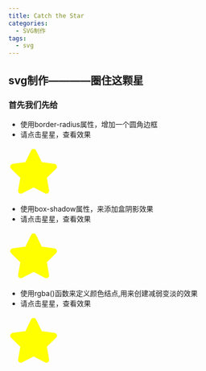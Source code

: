 ```yaml
---
title: Catch the Star
categories:
  - SVG制作
tags:
  - svg
---
```


## svg制作————圈住这颗星
### 首先我们先给 
- 使用border-radius属性，增加一个圆角边框
- 请点击星星，查看效果
<head>
  <meta charset="UTF-8">
  <style>
    .star1 {
        width: 100px;
        height: 100px;
        color: yellow;    }
    .star1:hover {
    border:2px solid ;
    padding:10px 40px; 
    background: red;
    width:100px;
    border-radius:25px;
    }
  </style>
</head>

<body>
<svg class="star1" viewBox="0 0 576 512">
 <path fill="currentColor" d="M259.3 17.8L194 150.2 47.9 171.5c-26.2 3.8-36.7 36.1-17.7 54.6l105.7 103-25 145.5c-4.5 26.3 23.2 46 46.4 33.7L288 439.6l130.7 68.7c23.2 12.2 50.9-7.4 46.4-33.7l-25-145.5 105.7-103c19-18.5 8.5-50.8-17.7-54.6L382 150.2 316.7 17.8c-11.7-23.6-45.6-23.9-57.4 0z"></path></svg>
</body>

- 使用box-shadow属性，来添加盒阴影效果
- 请点击星星，查看效果
<head>
  <meta charset="UTF-8">
  <style>
    .star2 {
        width: 100px;
        height: 100px;
        color: yellow;    
     }
   .star2:hover {
     width:100px;
     height:100px;
     box-shadow: 10px 10px 5px #888888;
     }
  </style>
</head>

<body>
<svg class="star2" viewBox="0 0 576 512">
  <path fill="currentColor" d="M259.3 17.8L194 150.2 47.9 171.5c-26.2 3.8-36.7 36.1-17.7 54.6l105.7 103-25 145.5c-4.5 26.3 23.2 46 46.4 33.7L288 439.6l130.7 68.7c23.2 12.2 50.9-7.4 46.4-33.7l-25-145.5 105.7-103c19-18.5 8.5-50.8-17.7-54.6L382 150.2 316.7 17.8c-11.7-23.6-45.6-23.9-57.4 0z"></path></svg>
</body>

- 使用rgba()函数来定义颜色结点,用来创建减弱变淡的效果
- 请点击星星，查看效果
<head>
  <meta charset="UTF-8">
  <style>
    .star3 {
        width: 100px;
        height: 100px;
        color: yellow;
        
  }
   .star3:hover {
    height: 100px;
    background: -webkit-linear-gradient(left, rgba(255,0,0,0), rgba(255,0,0,1)); 
    background: -o-linear-gradient(right, rgba(255,0,0,0), rgba(255,0,0,1)); 
    background: -moz-linear-gradient(right, rgba(255,0,0,0), rgba(255,0,0,1)); 
    background: linear-gradient(to right, rgba(255,0,0,0), rgba(255,0,0,1)); 
  </style>
</head>
<body>
<svg class="star3" viewBox="0 0 576 512">
  <path fill="currentColor" d="M259.3 17.8L194 150.2 47.9 171.5c-26.2 3.8-36.7 36.1-17.7 54.6l105.7 103-25 145.5c-4.5 26.3 23.2 46 46.4 33.7L288 439.6l130.7 68.7c23.2 12.2 50.9-7.4 46.4-33.7l-25-145.5 105.7-103c19-18.5 8.5-50.8-17.7-54.6L382 150.2 316.7 17.8c-11.7-23.6-45.6-23.9-57.4 0z"></path></svg>
</body>


